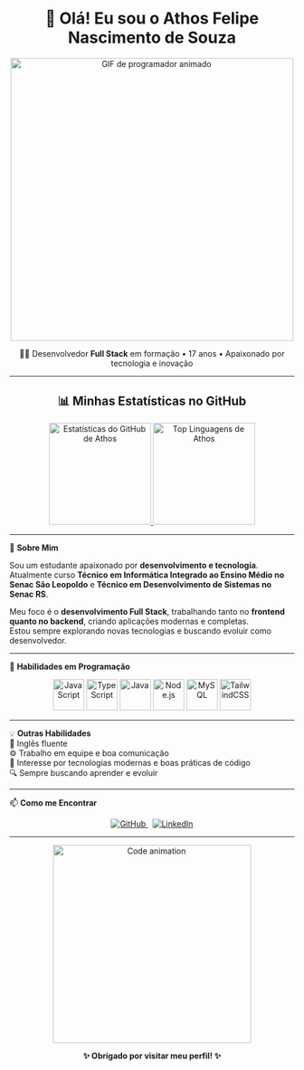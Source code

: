 <h1 align="center">🌌 Olá! Eu sou o <strong>Athos Felipe Nascimento de Souza</strong></h1>

<p align="center">
  <img loading="lazy" width="500" src="https://media.giphy.com/media/qgQUggAC3Pfv687qPC/giphy.gif" alt="GIF de programador animado" />
</p>

<p align="center">
  🧑‍💻 Desenvolvedor <strong>Full Stack</strong> em formação • 17 anos • Apaixonado por tecnologia e inovação
</p>

---

<h2 align="center">📊 Minhas Estatísticas no GitHub</h2>

<p align="center">
  <a href="https://github.com/Souzathos" target="_blank" rel="noopener noreferrer">
    <img height="180em" src="https://github-readme-stats.vercel.app/api?username=Souzathos&show_icons=true&theme=tokyonight&include_all_commits=true&count_private=true&hide_border=true&border_radius=12" alt="Estatísticas do GitHub de Athos" />
    <img height="180em" src="https://github-readme-stats.vercel.app/api/top-langs/?username=Souzathos&layout=compact&langs_count=16&theme=tokyonight&hide_border=true&border_radius=12" alt="Top Linguagens de Athos" />
  </a>
</p>

---

🚀 **Sobre Mim**  

Sou um estudante apaixonado por **desenvolvimento e tecnologia**.  
Atualmente curso **Técnico em Informática Integrado ao Ensino Médio no Senac São Leopoldo** e **Técnico em Desenvolvimento de Sistemas no Senac RS**.  

Meu foco é o **desenvolvimento Full Stack**, trabalhando tanto no **frontend quanto no backend**, criando aplicações modernas e completas.  
Estou sempre explorando novas tecnologias e buscando evoluir como desenvolvedor.

---

🧠 **Habilidades em Programação**
<p align="center">
  <img src="https://cdn.jsdelivr.net/gh/devicons/devicon/icons/javascript/javascript-original.svg" width="55" height="55" alt="JavaScript" />
  <img src="https://cdn.jsdelivr.net/gh/devicons/devicon/icons/typescript/typescript-original.svg" width="55" height="55" alt="TypeScript" />
  <img src="https://cdn.jsdelivr.net/gh/devicons/devicon/icons/java/java-original.svg" width="55" height="55" alt="Java" />
  <img src="https://cdn.jsdelivr.net/gh/devicons/devicon/icons/nodejs/nodejs-original.svg" width="55" height="55" alt="Node.js" />
  <img src="https://cdn.jsdelivr.net/gh/devicons/devicon/icons/mysql/mysql-original.svg" width="55" height="55" alt="MySQL" />
  <img src="https://cdn.jsdelivr.net/gh/devicons/devicon/icons/tailwindcss/tailwindcss-original.svg" width="55" height="55" alt="TailwindCSS" />
</p>

---

💡 **Outras Habilidades**  
📘 Inglês fluente  
⚙️ Trabalho em equipe e boa comunicação  
🚀 Interesse por tecnologias modernas e boas práticas de código  
🔍 Sempre buscando aprender e evoluir  

---

📫 **Como me Encontrar**
<p align="center">
  <a href="https://github.com/Souzathos" target="_blank" rel="noopener noreferrer">
    <img src="https://img.shields.io/badge/GitHub-Souzathos-181717?style=for-the-badge&logo=github&logoColor=white" alt="GitHub" />
  </a>
  &nbsp;
  <a href="https://www.linkedin.com/in/athos-souza-020a69343" target="_blank" rel="noopener noreferrer">
    <img src="https://img.shields.io/badge/LinkedIn-Athos%20Souza-0A66C2?style=for-the-badge&logo=linkedin&logoColor=white" alt="LinkedIn" />
  </a>
</p>

---

<p align="center">
  <img src="https://media.giphy.com/media/U3qYN8S0j3bpK/giphy.gif" width="350" alt="Code animation" />
</p>

<p align="center"><strong>✨ Obrigado por visitar meu perfil! ✨</strong></p>

